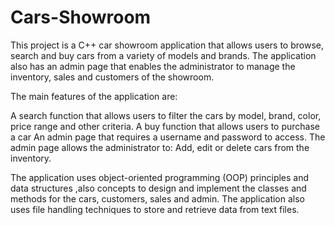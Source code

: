 # Cars-Showroom
This project is a C++ car showroom application that allows users to browse, search and buy cars from a variety of models and brands. The application also has an admin page that enables the administrator to manage the inventory, sales and customers of the showroom.

The main features of the application are:


A search function that allows users to filter the cars by model, brand, color, price range and other criteria.
A buy function that allows users to purchase a car 
An admin page that requires a username and password to access. The admin page allows the administrator to:
Add, edit or delete cars from the inventory.


The application uses object-oriented programming (OOP) principles and data structures ,also concepts to design and implement the classes and methods for the cars, customers, sales and admin. The application also uses file handling techniques to store and retrieve data from text files. 
